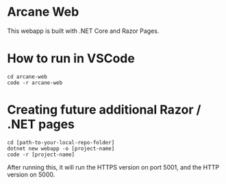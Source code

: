 # Arcane Web
This webapp is built with .NET Core and Razor Pages.

# How to run in VSCode
```
cd arcane-web
code -r arcane-web
```

# Creating future additional Razor / .NET pages
```
cd [path-to-your-local-repo-folder]
dotnet new webapp -o [project-name]
code -r [project-name]
```

After running this, it will run the HTTPS version on port 5001, and the HTTP version on 5000.